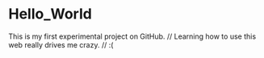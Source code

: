 # Hello_World
This is my first experimental project on GitHub.
// Learning how to use this web really drives me crazy.
// :(

